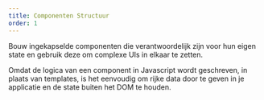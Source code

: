 ```yaml
---
title: Componenten Structuur
order: 1
---
```


Bouw ingekapselde componenten die verantwoordelijk zijn voor hun eigen state en gebruik deze om complexe UIs in elkaar te zetten.

Omdat de logica van een component in Javascript wordt geschreven, in plaats van templates, is het eenvoudig om rijke data door te geven in je applicatie en de state buiten het DOM te houden.
 
